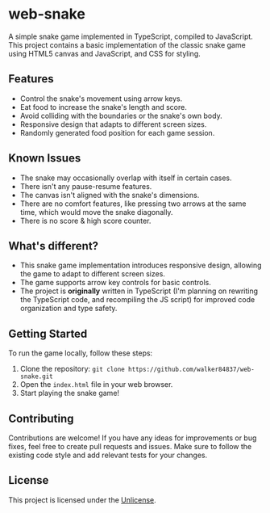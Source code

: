 # web-snake

A simple snake game implemented in TypeScript, compiled to JavaScript. This project contains a basic implementation of the classic snake game using HTML5 canvas and JavaScript, and CSS for styling.

## Features

- Control the snake's movement using arrow keys.
- Eat food to increase the snake's length and score.
- Avoid colliding with the boundaries or the snake's own body.
- Responsive design that adapts to different screen sizes.
- Randomly generated food position for each game session.

## Known Issues

- The snake may occasionally overlap with itself in certain cases.
- There isn't any pause-resume features.
- The canvas isn't aligned with the snake's dimensions.
- There are no comfort features, like pressing two arrows at the same time, which would move the snake diagonally.
- There is no score & high score counter.

## What's different?

- This snake game implementation introduces responsive design, allowing the game to adapt to different screen sizes.
- The game supports arrow key controls for basic controls.
- The project is **originally** written in TypeScript (I'm planning on rewriting the TypeScript code, and recompiling the JS script) for improved code organization and type safety.

## Getting Started

To run the game locally, follow these steps:

1. Clone the repository: `git clone https://github.com/walker84837/web-snake.git`
2. Open the `index.html` file in your web browser.
3. Start playing the snake game!

## Contributing

Contributions are welcome! If you have any ideas for improvements or bug fixes, feel free to create pull requests and issues. Make sure to follow the existing code style and add relevant tests for your changes.

## License

This project is licensed under the [Unlicense](LICENSE).
